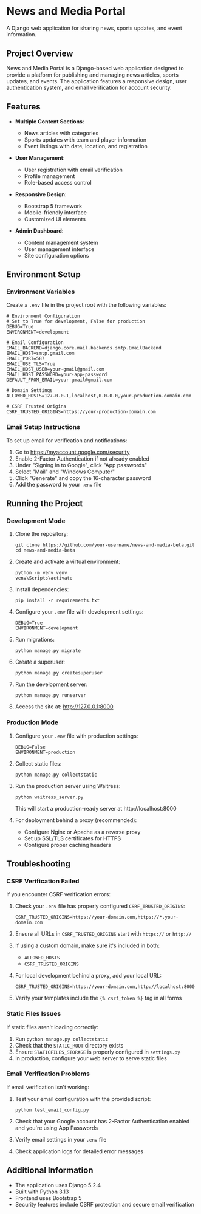 # News and Media Portal

A Django web application for sharing news, sports updates, and event information.

## Project Overview

News and Media Portal is a Django-based web application designed to provide a platform for publishing and managing news articles, sports updates, and events. The application features a responsive design, user authentication system, and email verification for account security.

## Features

- **Multiple Content Sections**:
  - News articles with categories
  - Sports updates with team and player information
  - Event listings with date, location, and registration

- **User Management**:
  - User registration with email verification
  - Profile management
  - Role-based access control

- **Responsive Design**:
  - Bootstrap 5 framework
  - Mobile-friendly interface
  - Customized UI elements

- **Admin Dashboard**:
  - Content management system
  - User management interface
  - Site configuration options

## Environment Setup

### Environment Variables

Create a `.env` file in the project root with the following variables:

```properties
# Environment Configuration
# Set to True for development, False for production
DEBUG=True
ENVIRONMENT=development

# Email Configuration
EMAIL_BACKEND=django.core.mail.backends.smtp.EmailBackend
EMAIL_HOST=smtp.gmail.com
EMAIL_PORT=587
EMAIL_USE_TLS=True
EMAIL_HOST_USER=your-gmail@gmail.com
EMAIL_HOST_PASSWORD=your-app-password
DEFAULT_FROM_EMAIL=your-gmail@gmail.com

# Domain Settings
ALLOWED_HOSTS=127.0.0.1,localhost,0.0.0.0,your-production-domain.com

# CSRF Trusted Origins
CSRF_TRUSTED_ORIGINS=https://your-production-domain.com
```

### Email Setup Instructions

To set up email for verification and notifications:

1. Go to https://myaccount.google.com/security
2. Enable 2-Factor Authentication if not already enabled
3. Under "Signing in to Google", click "App passwords"
4. Select "Mail" and "Windows Computer"
5. Click "Generate" and copy the 16-character password
6. Add the password to your `.env` file

## Running the Project

### Development Mode

1. Clone the repository:
   ```
   git clone https://github.com/your-username/news-and-media-beta.git
   cd news-and-media-beta
   ```

2. Create and activate a virtual environment:
   ```
   python -m venv venv
   venv\Scripts\activate
   ```

3. Install dependencies:
   ```
   pip install -r requirements.txt
   ```

4. Configure your `.env` file with development settings:
   ```
   DEBUG=True
   ENVIRONMENT=development
   ```

5. Run migrations:
   ```
   python manage.py migrate
   ```

6. Create a superuser:
   ```
   python manage.py createsuperuser
   ```

7. Run the development server:
   ```
   python manage.py runserver
   ```

8. Access the site at: http://127.0.0.1:8000

### Production Mode

1. Configure your `.env` file with production settings:
   ```
   DEBUG=False
   ENVIRONMENT=production
   ```

2. Collect static files:
   ```
   python manage.py collectstatic
   ```

3. Run the production server using Waitress:
   ```
   python waitress_server.py
   ```
   
   This will start a production-ready server at http://localhost:8000

4. For deployment behind a proxy (recommended):
   - Configure Nginx or Apache as a reverse proxy
   - Set up SSL/TLS certificates for HTTPS
   - Configure proper caching headers

## Troubleshooting

### CSRF Verification Failed

If you encounter CSRF verification errors:

1. Check your `.env` file has properly configured `CSRF_TRUSTED_ORIGINS`:
   ```
   CSRF_TRUSTED_ORIGINS=https://your-domain.com,https://*.your-domain.com
   ```

2. Ensure all URLs in `CSRF_TRUSTED_ORIGINS` start with `https://` or `http://`

3. If using a custom domain, make sure it's included in both:
   - `ALLOWED_HOSTS`
   - `CSRF_TRUSTED_ORIGINS`

4. For local development behind a proxy, add your local URL:
   ```
   CSRF_TRUSTED_ORIGINS=https://your-domain.com,http://localhost:8000
   ```

5. Verify your templates include the `{% csrf_token %}` tag in all forms

### Static Files Issues

If static files aren't loading correctly:

1. Run `python manage.py collectstatic`
2. Check that the `STATIC_ROOT` directory exists
3. Ensure `STATICFILES_STORAGE` is properly configured in `settings.py`
4. In production, configure your web server to serve static files

### Email Verification Problems

If email verification isn't working:

1. Test your email configuration with the provided script:
   ```
   python test_email_config.py
   ```

2. Check that your Google account has 2-Factor Authentication enabled and you're using App Passwords
3. Verify email settings in your `.env` file
4. Check application logs for detailed error messages

## Additional Information

- The application uses Django 5.2.4
- Built with Python 3.13
- Frontend uses Bootstrap 5
- Security features include CSRF protection and secure email verification
